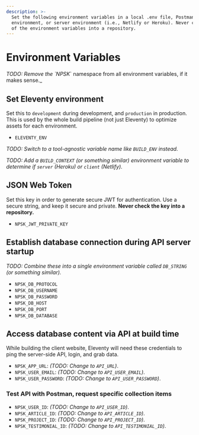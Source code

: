 ```yaml
---
description: >-
  Set the following environment variables in a local .env file, Postman
  environment, or server environment (i.e., Netlify or Heroku). Never check any
  of the environment variables into a repository.
---
```


# Environment Variables

_TODO: Remove the \`NPSK_\` namespace from all environment variables, if it makes sense.\_

## Set Eleventy environment

Set this to `development` during development, and `production` in production. This is used by the whole build pipeline \(not just Eleventy\) to optimize assets for each environment.

* `ELEVENTY_ENV`

_TODO: Switch to a tool-agnostic variable name like `BUILD_ENV` instead._

_TODO: Add a `BUILD_CONTEXT` \(or something similar\) environment variable to determine if `server` \(Heroku\) or `client` \(Netlify\)._

## JSON Web Token

Set this key in order to generate secure JWT for authentication. Use a secure string, and keep it secure and private. **Never check the key into a repository.**

* `NPSK_JWT_PRIVATE_KEY`

## Establish database connection during API server startup

_TODO: Combine these into a single environment variable called `DB_STRING` \(or something similar\)._

* `NPSK_DB_PROTOCOL`
* `NPSK_DB_USERNAME`
* `NPSK_DB_PASSWORD`
* `NPSK_DB_HOST`
* `NPSK_DB_PORT`
* `NPSK_DB_DATABASE`

## Access database content via API at build time

While building the client website, Eleventy will need these credentials to ping the server-side API, login, and grab data.

* `NPSK_APP_URL`: _\(TODO: Change to `API_URL`\)_.
* `NPSK_USER_EMAIL`: _\(TODO: Change to `API_USER_EMAIL`\)_.
* `NPSK_USER_PASSWORD`: _\(TODO: Change to `API_USER_PASSWORD`\)_.

### Test API with Postman, request specific collection items

* `NPSK_USER_ID`: _\(TODO: Change to `API_USER_ID`\)_.
* `NPSK_ARTICLE_ID`: _\(TODO: Change to `API_ARTICLE_ID`\)_.
* `NPSK_PROJECT_ID`: _\(TODO: Change to `API_PROJECT_ID`\)_.
* `NPSK_TESTIMONIAL_ID`: _\(TODO: Change to `API_TESTIMONIAL_ID`\)_.

